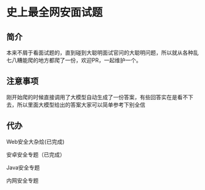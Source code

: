 # 史上最全网安面试题

## 简介
本来不屑于看面试题的，直到碰到大聪明面试官问的大聪明问题，所以就从各种乱七八糟能爬的地方都爬了一份，欢迎PR，一起维护一个。

## 注意事项
刚开始爬的时候直接调用了大模型自动生成了一份答案，有些回答实在是看不下去，所以里面大模型给出的答案大家可以简单参考下别全信

## 代办
Web安全大杂烩(已完成)

安卓安全专题（已完成）

Java安全专题

内网安全专题
